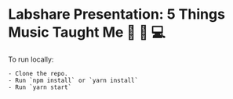 # Labshare Presentation: 5 Things Music Taught Me 🎼 🎸 💻

To run locally:

```
- Clone the repo.
- Run `npm install` or `yarn install`
- Run `yarn start`
```
